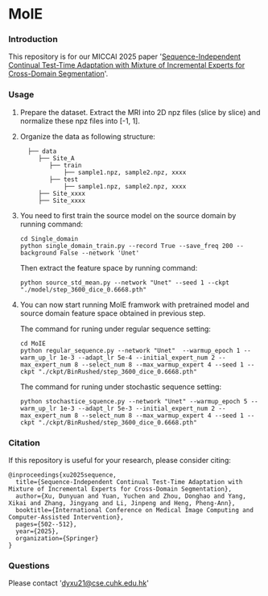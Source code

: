 # MoIE

### Introduction

This repository is for our MICCAI 2025 paper '[Sequence-Independent Continual Test-Time Adaptation with Mixture of Incremental Experts for Cross-Domain Segmentation](https://link.springer.com/chapter/10.1007/978-3-032-05325-1_48)'. 

### Usage

1. Prepare the dataset. Extract the MRI into 2D npz files (slice by slice) and normalize these npz files into [-1, 1]. 

2. Organize the data as following structure:
   ``` 
     ├── data
        ├── Site_A
           ├── train
               ├── sample1.npz, sample2.npz, xxxx
           ├── test
               ├── sample1.npz, sample2.npz, xxxx
        ├── Site_xxxx
        ├── Site_xxxx
   ```
   
3. You need to first train the source model on the source domain by running command:
   ```shell
   cd Single_domain
   python single_domain_train.py --record True --save_freq 200 --background False --network 'Unet'
   ```
   Then extract the feature space by running command:
   ```shell
   python source_std_mean.py --network "Unet" --seed 1 --ckpt "./model/step_3600_dice_0.6668.pth"
   ```
   
4. You can now start running MoIE framwork with pretrained model and source domain feature space obtained in previous step.

   The command for runing under regular sequence setting: 
   ```shell
   cd MoIE
   python regular_sequence.py --network "Unet"  --warmup_epoch 1 --warm_up_lr 1e-3 --adapt_lr 5e-4 --initial_expert_num 2 --max_expert_num 8 --select_num 8 --max_warmup_expert 4 --seed 1 --ckpt "./ckpt/BinRushed/step_3600_dice_0.6668.pth"
   ```
   
   The command for runing under stochastic sequence setting: 
   ```shell
   python stochastice_squence.py --network "Unet" --warmup_epoch 5 --warm_up_lr 1e-3 --adapt_lr 5e-3 --initial_expert_num 2 --max_expert_num 8 --select_num 8 --max_warmup_expert 4 --seed 1 --ckpt "./ckpt/BinRushed/step_3600_dice_0.6668.pth"
   ```

### Citation
If this repository is useful for your research, please consider citing:
```
@inproceedings{xu2025sequence,
  title={Sequence-Independent Continual Test-Time Adaptation with Mixture of Incremental Experts for Cross-Domain Segmentation},
  author={Xu, Dunyuan and Yuan, Yuchen and Zhou, Donghao and Yang, Xikai and Zhang, Jingyang and Li, Jinpeng and Heng, Pheng-Ann},
  booktitle={International Conference on Medical Image Computing and Computer-Assisted Intervention},
  pages={502--512},
  year={2025},
  organization={Springer}
}
```

### Questions
Please contact 'dyxu21@cse.cuhk.edu.hk'
